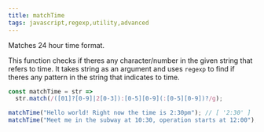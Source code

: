 ```yaml
---
title: matchTime
tags: javascript,regexp,utility,advanced
---
```


Matches 24 hour time format.

This function checks if theres any character/number in the given string that refers to time. It takes string as an argument and
uses `regexp` to find if theres any pattern in the string that indicates to time.

```js
const matchTime = str =>
  str.match(/([01]?[0-9]|2[0-3]):[0-5][0-9](:[0-5][0-9])?/g);
```

```js
matchTime("Hello world! Right now the time is 2:30pm"); // [ '2:30' ]
matchTime("Meet me in the subway at 10:30, operation starts at 12:00"); // [ '10:30', '12:00' ]
```
